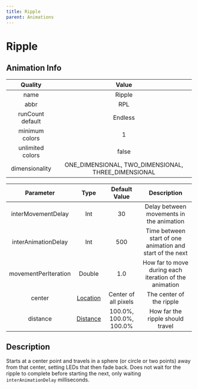```yaml
---
title: Ripple
parent: Animations
---
```


<!-- THIS FILE IS AUTOMATICALLY GENERATED -->
<!-- MAKE CHANGES TO THE AnimationInfo INSTANCE ASSOCIATED WITH THIS ANIMATION -->

# Ripple

## Animation Info

|Quality|Value|
|:-:|:-:|
|name|Ripple|
|abbr|RPL|
|runCount default|Endless|
|minimum colors|1|
|unlimited colors|false|
|dimensionality|ONE_DIMENSIONAL, TWO_DIMENSIONAL, THREE_DIMENSIONAL|

|Parameter|Type|Default Value|Description|
|:-:|:-:|:-:|:-:|
|interMovementDelay|Int|30|Delay between movements in the animation|
|interAnimationDelay|Int|500|Time between start of one animation and start of the next|
|movementPerIteration|Double|1.0|How far to move during each iteration of the animation|
|center|[Location](core/new-animations#location)|Center of all pixels|The center of the ripple|
|distance|[Distance](core/new-animations#distance)|100.0%, 100.0%, 100.0%|How far the ripple should travel|

## Description
Starts at a center point and travels in a sphere (or circle or two points) away from that center, setting LEDs that then fade back.
Does not wait for the ripple to complete before starting the next, only waiting `interAnimationDelay` milliseconds.

